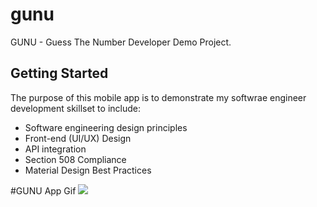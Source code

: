 # gunu

GUNU - Guess The Number Developer Demo Project.

## Getting Started

The purpose of this mobile app is to demonstrate
my softwrae engineer development skillset to include:
- Software engineering design principles
- Front-end (UI/UX) Design
- API integration
- Section 508 Compliance
- Material Design Best Practices

#GUNU App Gif
![](https://github.com/Born-A-Bot/gunu/assets/images/gunu_animatedGif_06122023.gif)